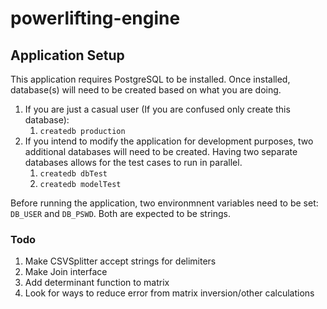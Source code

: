 # powerlifting-engine

## Application Setup
This application requires PostgreSQL to be installed. Once installed, database(s) will need to be created based on what you are doing.
1. If you are just a casual user (If you are confused only create this database):
    1. ```createdb production```
1. If you intend to modify the application for development purposes, two additional databases will need to be created. Having two separate databases allows for the test cases to run in parallel.
    1. ```createdb dbTest```
    1. ```createdb modelTest```

Before running the application, two environmnent variables need to be set: ```DB_USER``` and ```DB_PSWD```. Both are expected to be strings.

### Todo
1. Make CSVSplitter accept strings for delimiters
1. Make Join interface
1. Add determinant function to matrix
1. Look for ways to reduce error from matrix inversion/other calculations

